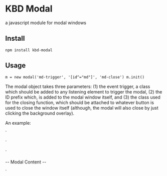 # KBD Modal
a javascript module for modal windows

## Install
`npm install kbd-modal`

## Usage
`m = new modal('md-trigger', '[id^="md"]', 'md-close')
m.init()`

The modal object takes three parameters: (1) the event trigger, a class which should be added to any listening element to trigger the modal, (2) the ID prefix which, is added to the modal window itself, and (3) the class used for the closing function, which should be attached to whatever button is used to close the window itself (although, the modal will also close by just clicking the background overlay).

An example:

`<div class="modal-item">
	<a href="#" class="md-trigger" data-modal="md-identifier"></a>
</div>`

`<div class="md-modal md-effect" id="md-identifier">
	<div class="md-content">
		-- Modal Content --
	</div>
	<div class="md-close"></div>
</div>`